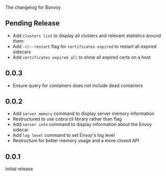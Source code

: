 The changelog for Bonvoy

## Pending Release

* Add `clusters list` to display all clusters and relevant statistics around them
* Add `-r/--restart` flag for `certificates expired` to restart all expired sidecars
* Add `certificates expired all` to show all expired certs on a host

## 0.0.3

* Ensure query for containers does not include dead containers

## 0.0.2

* Add `server memory` command to display server memory information
* Restructured to use cobra cli library rather than flag
* Add `server info` command to display information about the Envoy sidecar
* Add `log level` command to set Envoy's log level
* Restructure for better memory usage and a more closed API

## 0.0.1

Initial release